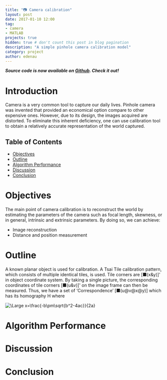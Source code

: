 ```yaml
---
title: "📷 Camera calibration"
layout: post
date: 2017-01-10 12:00
tag:
- camera
- MATLAB
projects: true
hidden: true # don't count this post in blog pagination
description: "A simple pinhole camera calibration model"
category: project
author: edenau
---
```


***Source code is now available on <a href="https://github.com/edenau/Camera-Calibration" target="_blank">Github</a>. Check it out!***

# Introduction

Camera is a very common tool to capture our daily lives. Pinhole camera was invented that provided an economical option compare to other expensive ones. However, due to its design, the images acquired are distorted. To eliminate this inherent deficiency, one can use calibration tool to obtain a relatively accurate representation of the world captured.

## Table of Contents
- [Objectives](#objectives)
- [Outline](#outline)
- [Algorithm Performance](#alg)
- [Discussion](#discussion)
- [Conclusion](#conclusion)

<div class="breaker"></div> <a id="objectives"></a>

# Objectives

The main point of camera calibration is to reconstruct the world by estimating the parameters of the camera such as focal length, skewness, or in general, intrinsic and extrinsic parameters. By doing so, we can achieve:
-	Image reconstruction
-	Distance and position measurement

<div class="breaker"></div> <a id="outline"></a>

# Outline

A known planar object is used for calibration. A Tsai Tile calibration pattern, which consists of multiple identical tiles, is used. Tile corners are [■(x&y)]' in object coordinate system. By taking a single picture, the corresponding coordinates of tile corners [■(u&v)]' on the image frame can then be measured. Thus, we have a set of ‘Correspondence’ [■(u@v@x@y)] which has its homography H where

<img src="https://latex.codecogs.com/svg.latex?\Large&space;x=\frac{-b\pm\sqrt{b^2-4ac}}{2a}" title="\Large x=\frac{-b\pm\sqrt{b^2-4ac}}{2a}" />


<div class="breaker"></div> <a id="alg"></a>

# Algorithm Performance

<div class="breaker"></div> <a id="discussion"></a>

# Discussion

<div class="breaker"></div> <a id="conclusion"></a>

# Conclusion
